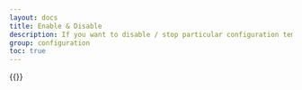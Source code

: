 ```yaml
---
layout: docs
title: Enable & Disable
description: If you want to disable / stop particular configuration temporary to fill / click, you can disable it by switching it off.
group: configuration
toc: true
---
```


{{<img configuration.png>}}